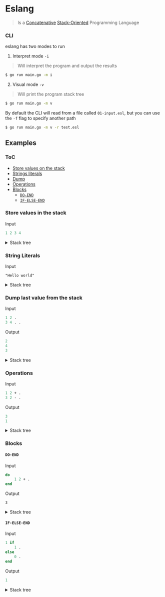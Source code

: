 # Eslang

> Is a [Concatenative](https://en.wikipedia.org/wiki/Concatenative_programming_language) [Stack-Oriented](https://en.wikipedia.org/wiki/Stack-oriented_programming) Programming Language

### CLI

eslang has two modes to run

1. Interpret mode `-i`

> Will interpret the program and output the results

```bash
$ go run main.go -m i
```

2. Visual mode `-v`

> Will print the program stack tree

```bash
$ go run main.go -m v
```

By default the CLI will read from a file called `01-input.esl`, but you can use the `-f` flag to specify another path

```bash
$ go run main.go -m v -r test.esl
```

## Examples

### ToC

+ [Store values on the stack](#push)
+ [Strings literals](#string-literals)
+ [Dump](#dump)
+ [Operations](#operations)
+ [Blocks](#blocks)
    - [`DO-END`](#do-end)
    - [`IF-ELSE-END`](#if-else-end)

### Store values in the stack <a name="push" />

Input

```pascal
1 2 3 4
```

<details>
    <summary>Stack tree</summary>
  
```pascal
PUSH 1 in line 1:1
PUSH 2 in line 1:3
PUSH 3 in line 1:5
PUSH 4 in line 1:7
```
</details>

### String Literals <a name="string-literals" />

Input

```pascal
"Hello world"
```

<details>
  <summary>Stack tree</summary>
  
```pascal
PUSH_STR "Hello world" in line 0:1
```
</details>

### Dump last value from the stack <a name="dump" />

Input

```pascal
1 2 .
3 4 . .
```

Output

```pascal
2
4
3
```

<details>
  <summary>Stack tree</summary>
  
```pascal
PUSH 1 in line 1:1
PUSH 2 in line 1:3
DUMP in line 1:5
PUSH 3 in line 2:1
PUSH 4 in line 2:3
DUMP in line 2:5
DUMP in line 2:5
```
</details>

### Operations <a name="operations" />

Input

```pascal
1 2 + .
3 2 - .
```

Output

```pascal
3
1
```

<details>
  <summary>Stack tree</summary>
  
```pascal
PUSH 1 in line 1:1
PUSH 2 in line 1:3
PLUS in line 1:5
DUMP in line 1:7
PUSH 3 in line 2:1
PUSH 2 in line 2:3
MINUS in line 2:5
DUMP in line 2:7
```
</details>

### Blocks <a name="block" />


#### `DO-END` <a name="do-end" />

Input

```pascal
do
    1 2 + .
end
```

Output

```
3
```

<details>
  <summary>Stack tree</summary>
  
```pascal
DO in lines [1:1:3:1]
        PUSH 1 in line 2:5
        PUSH 2 in line 2:7
        PLUS in line 2:9
        DUMP in line 2:11
END in line 3:1
```
</details>

#### `IF-ELSE-END` <a name="if-else-end" />

Input

```pascal
1 if
    1 .
else
    0 .
end
```

Output

```pascal
1
```

<details>
  <summary>Stack tree</summary>
  
```pascal
PUSH 1 in line 1:1
IF in lines [1:3:3:1]
        PUSH 1 in line 2:5
        DUMP in line 2:7
ELSE in lines [1:3:5:1]
        PUSH 0 in line 4:5
        DUMP in line 4:7
END in line 5:1
```
</details>

